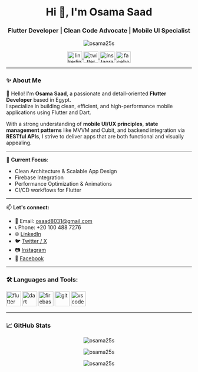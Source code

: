 <h1 align="center">Hi 👋, I'm Osama Saad</h1>
<h3 align="center">Flutter Developer | Clean Code Advocate | Mobile UI Specialist</h3>

<p align="center">
  <img src="https://komarev.com/ghpvc/?username=osama25s&label=Profile%20views&color=0e75b6&style=flat" alt="osama25s" />
</p>

<p align="center">
  <a href="https://linkedin.com/in/osama-saad-a9970b250/" target="blank">
    <img align="center" src="https://cdn.jsdelivr.net/npm/simple-icons@v3/icons/linkedin.svg" alt="linkedin" height="30" width="40" />
  </a>
  <a href="https://x.com/osama46908068" target="blank">
    <img align="center" src="https://cdn.jsdelivr.net/npm/simple-icons@v3/icons/twitter.svg" alt="twitter" height="30" width="40" />
  </a>
  <a href="https://www.instagram.com/osama_saad2510/" target="blank">
    <img align="center" src="https://cdn.jsdelivr.net/npm/simple-icons@v3/icons/instagram.svg" alt="instagram" height="30" width="40" />
  </a>
  <a href="https://www.facebook.com/osama.saad.10297" target="blank">
    <img align="center" src="https://cdn.jsdelivr.net/npm/simple-icons@v3/icons/facebook.svg" alt="facebook" height="30" width="40" />
  </a>
</p>

---

### ✨ About Me

👋 Hello! I'm **Osama Saad**, a passionate and detail-oriented **Flutter Developer** based in Egypt.  
I specialize in building clean, efficient, and high-performance mobile applications using Flutter and Dart.

With a strong understanding of **mobile UI/UX principles**, **state management patterns** like MVVM and Cubit, and backend integration via **RESTful APIs**, I strive to deliver apps that are both functional and visually appealing.

---

🔧 **Current Focus**:  
- Clean Architecture & Scalable App Design  
- Firebase Integration  
- Performance Optimization & Animations  
- CI/CD workflows for Flutter

---

📫 **Let's connect:**  
- 📧 Email: osaad8031@gmail.com  
- 📞 Phone: +20 100 488 7276  
- 🌐 [LinkedIn](https://www.linkedin.com/in/osama-saad-a9970b250/)  
- 🐦 [Twitter / X](https://x.com/osama46908068)  
- 📷 [Instagram](https://www.instagram.com/osama_saad2510/)  
- 📘 [Facebook](https://www.facebook.com/osama.saad.10297)

---

### 🛠️ Languages and Tools:

<p align="left">
  <img src="https://cdn.jsdelivr.net/gh/devicons/devicon/icons/flutter/flutter-original.svg" alt="flutter" width="40" height="40"/>
  <img src="https://cdn.jsdelivr.net/gh/devicons/devicon/icons/dart/dart-original.svg" alt="dart" width="40" height="40"/>
  <img src="https://cdn.jsdelivr.net/gh/devicons/devicon/icons/firebase/firebase-plain.svg" alt="firebase" width="40" height="40"/>
  <img src="https://cdn.jsdelivr.net/gh/devicons/devicon/icons/git/git-original.svg" alt="git" width="40" height="40"/>
  <img src="https://cdn.jsdelivr.net/gh/devicons/devicon/icons/vscode/vscode-original.svg" alt="vscode" width="40" height="40"/>
</p>

---

### 📈 GitHub Stats

<p align="center">
  <img src="https://github-readme-stats.vercel.app/api?username=osama25s&show_icons=true&locale=en&theme=tokyonight" alt="osama25s" />
</p>

<p align="center">
  <img src="https://github-readme-streak-stats.herokuapp.com/?user=osama25s&theme=tokyonight" alt="osama25s" />
</p>

<p align="center">
  <img src="https://github-readme-stats.vercel.app/api/top-langs/?username=osama25s&layout=compact&theme=tokyonight" alt="osama25s" />
</p>
